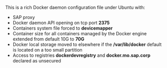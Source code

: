 This is a rich Docker daemon configuration file under Ubuntu with:
- SAP proxy
- Docker daemon API opening on tcp port **2375**
- Containers system file forced to **devicemapper**
- Container size for all containers managed by the Docker engine extended from default 10G to **70G**
- Docker local storage moved to elsewhere if the **/var/lib/docker** default is located on a too small partition
- Access to registries **dockerdevregistry** and **docker.mo.sap.corp** declared as unsecured
